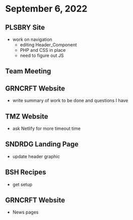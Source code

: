 # September 6, 2022

## PLSBRY Site
- work on navigation
	- editing Header_Component
	- PHP and CSS in place
	- need to figure out JS

## Team Meeting

## GRNCRFT Website
- write summary of work to be done and questions I have

## TMZ Website
- ask Netlify for more timeout time

## SNDRDG Landing Page
- update header graphic

## BSH Recipes
- get setup

## GRNCRFT Website
- News pages